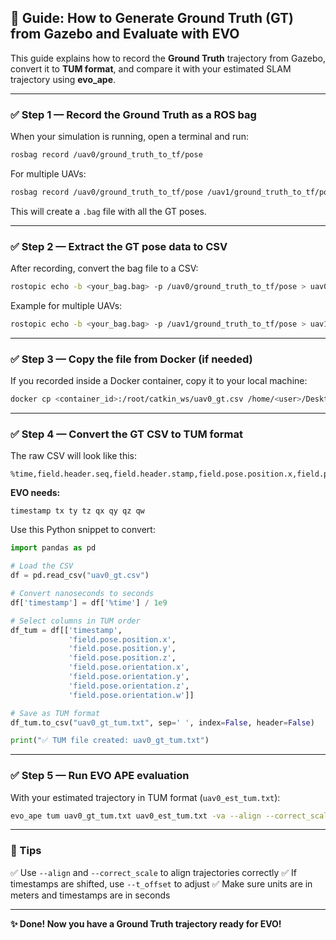 ## 📌 Guide: How to Generate Ground Truth (GT) from Gazebo and Evaluate with EVO

This guide explains how to record the **Ground Truth** trajectory from Gazebo, convert it to **TUM format**, and compare it with your estimated SLAM trajectory using **evo\_ape**.

---

### ✅ Step 1 — Record the Ground Truth as a ROS bag

When your simulation is running, open a terminal and run:

```bash
rosbag record /uav0/ground_truth_to_tf/pose
```

For multiple UAVs:

```bash
rosbag record /uav0/ground_truth_to_tf/pose /uav1/ground_truth_to_tf/pose
```

This will create a `.bag` file with all the GT poses.

---

### ✅ Step 2 — Extract the GT pose data to CSV

After recording, convert the bag file to a CSV:

```bash
rostopic echo -b <your_bag.bag> -p /uav0/ground_truth_to_tf/pose > uav0_gt.csv
```

Example for multiple UAVs:

```bash
rostopic echo -b <your_bag.bag> -p /uav1/ground_truth_to_tf/pose > uav1_gt.csv
```

---

### ✅ Step 3 — Copy the file from Docker (if needed)

If you recorded inside a Docker container, copy it to your local machine:

```bash
docker cp <container_id>:/root/catkin_ws/uav0_gt.csv /home/<user>/Desktop/
```

---

### ✅ Step 4 — Convert the GT CSV to TUM format

The raw CSV will look like this:

```
%time,field.header.seq,field.header.stamp,field.pose.position.x,field.pose.position.y,field.pose.position.z,field.pose.orientation.x,field.pose.orientation.y,field.pose.orientation.z,field.pose.orientation.w
```

**EVO needs:**

```
timestamp tx ty tz qx qy qz qw
```

Use this Python snippet to convert:

```python
import pandas as pd

# Load the CSV
df = pd.read_csv("uav0_gt.csv")

# Convert nanoseconds to seconds
df['timestamp'] = df['%time'] / 1e9

# Select columns in TUM order
df_tum = df[['timestamp',
             'field.pose.position.x',
             'field.pose.position.y',
             'field.pose.position.z',
             'field.pose.orientation.x',
             'field.pose.orientation.y',
             'field.pose.orientation.z',
             'field.pose.orientation.w']]

# Save as TUM format
df_tum.to_csv("uav0_gt_tum.txt", sep=' ', index=False, header=False)

print("✅ TUM file created: uav0_gt_tum.txt")
```

---

### ✅ Step 5 — Run EVO APE evaluation

With your estimated trajectory in TUM format (`uav0_est_tum.txt`):

```bash
evo_ape tum uav0_gt_tum.txt uav0_est_tum.txt -va --align --correct_scale --plot --save_results results/gt_vs_est.zip
```

---

### 🔑 Tips

✅ Use `--align` and `--correct_scale` to align trajectories correctly
✅ If timestamps are shifted, use `--t_offset` to adjust
✅ Make sure units are in meters and timestamps are in seconds

---

**✨ Done! Now you have a Ground Truth trajectory ready for EVO!**
